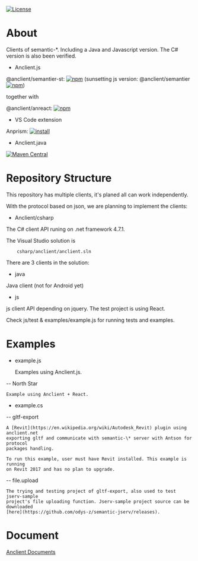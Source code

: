 [![License](http://img.shields.io/:license-apache-blue.svg)](http://www.apache.org/licenses/LICENSE-2.0.html)

# About

Clients of semantic-\*. Including a Java and Javascript version. The C# version
is also been verified.

- Anclient.js

@anclient/semantier-st:
[![npm](https://img.shields.io/npm/v/@anclient/semantier-st?logo=npm)](https://npmjs.org/package/@anclient/semantier-st)
(sunsetting js version: @anclient/semantier
[![npm](https://img.shields.io/npm/v/@anclient/semantier?logo=npm)](https://npmjs.org/package/@anclient/semantier))

together with

@anclient/anreact:
[![npm](https://img.shields.io/npm/v/@anclient/anreact?logo=npm)](https://npmjs.org/package/@anclient/anreact)

- VS Code extension

Anprism: [![install](https://vsmarketplacebadge.apphb.com/version-short/ody-zhou.anprism.svg)](https://marketplace.visualstudio.com/items?itemName=ody-zhou.anprism)

- Anclient.java

[![Maven Central](https://maven-badges.herokuapp.com/maven-central/io.github.odys-z/Anclient/badge.svg)](https://maven-badges.herokuapp.com/maven-central/io.github.odys-z/Anclient/)

# Repository Structure

This repository has multiple clients, it's planed all can work independently.

With the protocol based on json, we are planning to implement the clients:

- Anclient/csharp

The C# client API runing on .net framework 4.7.1.

The Visual Studio solution is

```
    csharp/anclient/anclient.sln
```

There are 3 clients in the solution:

- java

Java client (not for Android yet)

- js

js client API depending on jquery. The test project is using React.

Check js/test & examples/example.js for running tests and examples.

# Examples

- example.js

    Examples using Anclient.js.

 -- North Star

    Example using Anclient + React.

- example.cs

-- gltf-export

    A [Revit](https://en.wikipedia.org/wiki/Autodesk_Revit) plugin using anclient.net
    exporting gltf and communicate with semantic-\* server with Antson for protocol
    packages handling.

    To run this example, user must have Revit installed. This example is running
    on Revit 2017 and has no plan to upgrade.

-- file.upload

    The trying and testing project of gltf-export, also used to test jserv-sample
    project's file uploading function. Jserv-sample project source can be downloaded
    [here](https://github.com/odys-z/semantic-jserv/releases).

# Document

[Anclient Documents](https://odys-z.github.io/Anclient)
